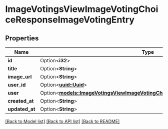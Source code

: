 # ImageVotingsViewImageVotingChoiceResponseImageVotingEntry

## Properties

Name | Type | Description | Notes
------------ | ------------- | ------------- | -------------
**id** | Option<**i32**> |  | [optional]
**title** | Option<**String**> |  | [optional]
**image_url** | Option<**String**> |  | [optional]
**user_id** | Option<[**uuid::Uuid**](uuid::Uuid.md)> |  | [optional]
**user** | Option<[**models::ImageVotingsViewImageVotingChoiceResponseImageVotingEntryUser**](ImageVotingsViewImageVotingChoiceResponseImageVotingEntryUser.md)> |  | [optional]
**created_at** | Option<**String**> |  | [optional]
**updated_at** | Option<**String**> |  | [optional]

[[Back to Model list]](../README.md#documentation-for-models) [[Back to API list]](../README.md#documentation-for-api-endpoints) [[Back to README]](../README.md)


